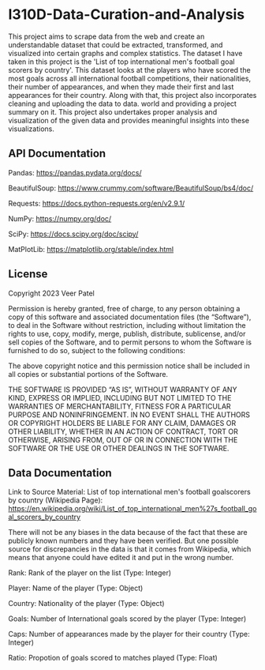# I310D-Data-Curation-and-Analysis

This project aims to scrape data from the web and create an understandable dataset that could be extracted, transformed, and visualized into certain graphs and complex statistics. The dataset I have taken in this project is the 'List of top international men's football goal scorers by country'. This dataset looks at the players who have scored the most goals across all international football competitions, their nationalities, their number of appearances, and when they made their first and last appearances for their country. Along with that, this project also incorporates cleaning and uploading the data to data. world and providing a project summary on it. This project also undertakes proper analysis and visualization of the given data and provides meaningful insights into these visualizations.

## API Documentation

Pandas: https://pandas.pydata.org/docs/

BeautifulSoup: https://www.crummy.com/software/BeautifulSoup/bs4/doc/

Requests: https://docs.python-requests.org/en/v2.9.1/

NumPy: https://numpy.org/doc/

SciPy: https://docs.scipy.org/doc/scipy/

MatPlotLib: https://matplotlib.org/stable/index.html

## License

Copyright 2023 Veer Patel

Permission is hereby granted, free of charge, to any person obtaining a copy of this software and associated documentation files (the “Software”), to deal in the Software without restriction, including without limitation the rights to use, copy, modify, merge, publish, distribute, sublicense, and/or sell copies of the Software, and to permit persons to whom the Software is furnished to do so, subject to the following conditions:

The above copyright notice and this permission notice shall be included in all copies or substantial portions of the Software.

THE SOFTWARE IS PROVIDED “AS IS”, WITHOUT WARRANTY OF ANY KIND, EXPRESS OR IMPLIED, INCLUDING BUT NOT LIMITED TO THE WARRANTIES OF MERCHANTABILITY, FITNESS FOR A PARTICULAR PURPOSE AND NONINFRINGEMENT. IN NO EVENT SHALL THE AUTHORS OR COPYRIGHT HOLDERS BE LIABLE FOR ANY CLAIM, DAMAGES OR OTHER LIABILITY, WHETHER IN AN ACTION OF CONTRACT, TORT OR OTHERWISE, ARISING FROM, OUT OF OR IN CONNECTION WITH THE SOFTWARE OR THE USE OR OTHER DEALINGS IN THE SOFTWARE.

## Data Documentation

Link to Source Material:
List of top international men's football goalscorers by country (Wikipedia Page): https://en.wikipedia.org/wiki/List_of_top_international_men%27s_football_goal_scorers_by_country

There will not be any biases in the data because of the fact that these are publicly known numbers and they have been verified. But one possible source for discrepancies in the data is that it comes from Wikipedia, which means that anyone could have edited it and put in the wrong number.

Rank: Rank of the player on the list (Type: Integer)

Player: Name of the player (Type: Object)

Country: Nationality of the player (Type: Object)

Goals: Number of International goals scored by the player (Type: Integer)

Caps: Number of appearances made by the player for their country (Type: Integer)

Ratio: Propotion of goals scored to matches played (Type: Float)
